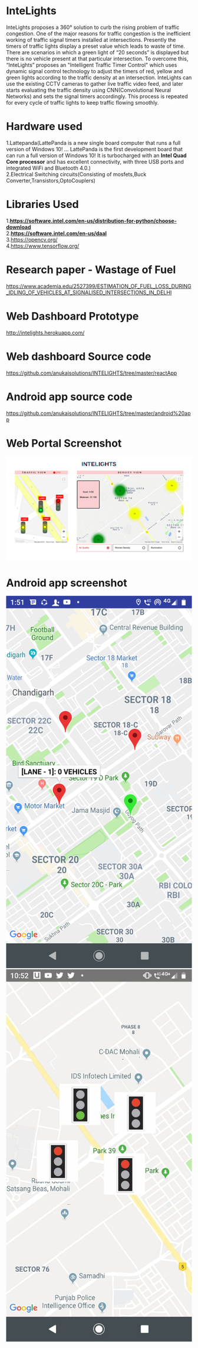 # InteLights
InteLights proposes a 360° solution to curb the rising problem of traffic congestion. One of the major reasons for traffic congestion is the inefficient working of traffic signal timers installed at intersections. Presently the timers of traffic lights display a preset value which leads to waste of time. There are scenarios in which a green light of “20 seconds” is displayed but there is no vehicle present at that particular intersection. To overcome this, “InteLights” proposes an "Intelligent Traffic Timer Control" which uses dynamic signal control technology to adjust the timers of red, yellow and green lights according to the traffic density at an intersection. InteLights can use the existing CCTV cameras to gather live traffic video feed, and later starts evaluating the traffic density using CNN(Convolutional Neural Networks) and sets the signal timers accordingly. This process is repeated for every cycle of traffic lights to keep traffic flowing smoothly.

# Hardware used
1.Lattepanda(LattePanda is a new single board computer that runs a full version of Windows 10! ... LattePanda is the first development board that can run a full version of Windows 10! It is turbocharged with an **Intel Quad Core processor** and has excellent connectivity, with three USB ports and integrated WiFi and Bluetooth 4.0.)
<br/>
2.Electrical Switching circuits(Consisting of mosfets,Buck Converter,Transistors,OptoCouplers)

# Libraries Used
1.**https://software.intel.com/en-us/distribution-for-python/choose-download**
<br/>
2.**https://software.intel.com/en-us/daal**
<br/>
3.https://opencv.org/
<br/>
4.https://www.tensorflow.org/
<br/>

# Research paper - Wastage of Fuel
https://www.academia.edu/2527399/ESTIMATION_OF_FUEL_LOSS_DURING_IDLING_OF_VEHICLES_AT_SIGNALISED_INTERSECTIONS_IN_DELHI

# Web Dashboard Prototype
http://intelights.herokuapp.com/

# Web dashboard Source code
https://github.com/anukaisolutions/INTELIGHTS/tree/master/reactApp


# Android app source code
https://github.com/anukaisolutions/INTELIGHTS/tree/master/android%20app

# Web Portal Screenshot
![Android](portal.png)

# Android app screenshot
![Android](screenshot.png)
![Android](WhatsApp%20Image%202019-09-12%20at%2010.52.27%20AM.jpeg)


